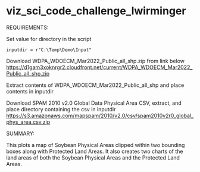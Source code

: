 # viz_sci_code_challenge_lwirminger
 


REQUIREMENTS: 

Set value for directory in the script 

    inputdir = r"C:\Temp\Demo\Input"

Download WDPA_WDOECM_Mar2022_Public_all_shp.zip from link below
    https://d1gam3xoknrgr2.cloudfront.net/current/WDPA_WDOECM_Mar2022_Public_all_shp.zip

Extract contents of WDPA_WDOECM_Mar2022_Public_all_shp and place contents in inputdir

Download SPAM 2010 v2.0 Global Data Physical Area CSV, extract, and place directory containing the csv in inputdir 
    https://s3.amazonaws.com/mapspam/2010/v2.0/csv/spam2010v2r0_global_phys_area.csv.zip
    

SUMMARY:

This plots a map of Soybean Physical Areas clipped within two bounding boxes along with Protected Land Areas. It also creates two charts of the land areas of both the Soybean Physical Areas and the Protected Land Areas. 